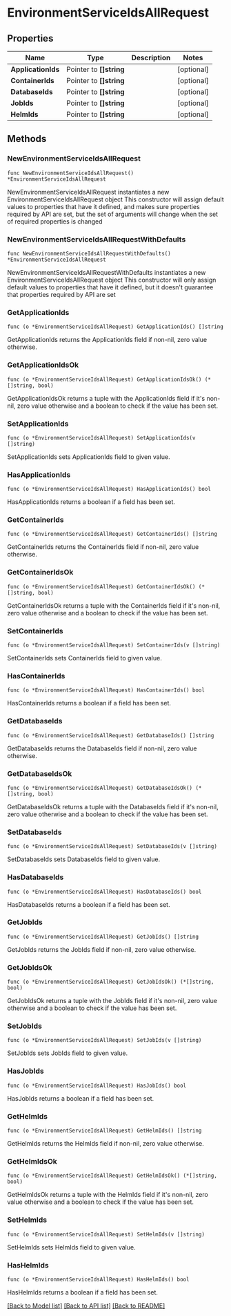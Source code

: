 # EnvironmentServiceIdsAllRequest

## Properties

Name | Type | Description | Notes
------------ | ------------- | ------------- | -------------
**ApplicationIds** | Pointer to **[]string** |  | [optional] 
**ContainerIds** | Pointer to **[]string** |  | [optional] 
**DatabaseIds** | Pointer to **[]string** |  | [optional] 
**JobIds** | Pointer to **[]string** |  | [optional] 
**HelmIds** | Pointer to **[]string** |  | [optional] 

## Methods

### NewEnvironmentServiceIdsAllRequest

`func NewEnvironmentServiceIdsAllRequest() *EnvironmentServiceIdsAllRequest`

NewEnvironmentServiceIdsAllRequest instantiates a new EnvironmentServiceIdsAllRequest object
This constructor will assign default values to properties that have it defined,
and makes sure properties required by API are set, but the set of arguments
will change when the set of required properties is changed

### NewEnvironmentServiceIdsAllRequestWithDefaults

`func NewEnvironmentServiceIdsAllRequestWithDefaults() *EnvironmentServiceIdsAllRequest`

NewEnvironmentServiceIdsAllRequestWithDefaults instantiates a new EnvironmentServiceIdsAllRequest object
This constructor will only assign default values to properties that have it defined,
but it doesn't guarantee that properties required by API are set

### GetApplicationIds

`func (o *EnvironmentServiceIdsAllRequest) GetApplicationIds() []string`

GetApplicationIds returns the ApplicationIds field if non-nil, zero value otherwise.

### GetApplicationIdsOk

`func (o *EnvironmentServiceIdsAllRequest) GetApplicationIdsOk() (*[]string, bool)`

GetApplicationIdsOk returns a tuple with the ApplicationIds field if it's non-nil, zero value otherwise
and a boolean to check if the value has been set.

### SetApplicationIds

`func (o *EnvironmentServiceIdsAllRequest) SetApplicationIds(v []string)`

SetApplicationIds sets ApplicationIds field to given value.

### HasApplicationIds

`func (o *EnvironmentServiceIdsAllRequest) HasApplicationIds() bool`

HasApplicationIds returns a boolean if a field has been set.

### GetContainerIds

`func (o *EnvironmentServiceIdsAllRequest) GetContainerIds() []string`

GetContainerIds returns the ContainerIds field if non-nil, zero value otherwise.

### GetContainerIdsOk

`func (o *EnvironmentServiceIdsAllRequest) GetContainerIdsOk() (*[]string, bool)`

GetContainerIdsOk returns a tuple with the ContainerIds field if it's non-nil, zero value otherwise
and a boolean to check if the value has been set.

### SetContainerIds

`func (o *EnvironmentServiceIdsAllRequest) SetContainerIds(v []string)`

SetContainerIds sets ContainerIds field to given value.

### HasContainerIds

`func (o *EnvironmentServiceIdsAllRequest) HasContainerIds() bool`

HasContainerIds returns a boolean if a field has been set.

### GetDatabaseIds

`func (o *EnvironmentServiceIdsAllRequest) GetDatabaseIds() []string`

GetDatabaseIds returns the DatabaseIds field if non-nil, zero value otherwise.

### GetDatabaseIdsOk

`func (o *EnvironmentServiceIdsAllRequest) GetDatabaseIdsOk() (*[]string, bool)`

GetDatabaseIdsOk returns a tuple with the DatabaseIds field if it's non-nil, zero value otherwise
and a boolean to check if the value has been set.

### SetDatabaseIds

`func (o *EnvironmentServiceIdsAllRequest) SetDatabaseIds(v []string)`

SetDatabaseIds sets DatabaseIds field to given value.

### HasDatabaseIds

`func (o *EnvironmentServiceIdsAllRequest) HasDatabaseIds() bool`

HasDatabaseIds returns a boolean if a field has been set.

### GetJobIds

`func (o *EnvironmentServiceIdsAllRequest) GetJobIds() []string`

GetJobIds returns the JobIds field if non-nil, zero value otherwise.

### GetJobIdsOk

`func (o *EnvironmentServiceIdsAllRequest) GetJobIdsOk() (*[]string, bool)`

GetJobIdsOk returns a tuple with the JobIds field if it's non-nil, zero value otherwise
and a boolean to check if the value has been set.

### SetJobIds

`func (o *EnvironmentServiceIdsAllRequest) SetJobIds(v []string)`

SetJobIds sets JobIds field to given value.

### HasJobIds

`func (o *EnvironmentServiceIdsAllRequest) HasJobIds() bool`

HasJobIds returns a boolean if a field has been set.

### GetHelmIds

`func (o *EnvironmentServiceIdsAllRequest) GetHelmIds() []string`

GetHelmIds returns the HelmIds field if non-nil, zero value otherwise.

### GetHelmIdsOk

`func (o *EnvironmentServiceIdsAllRequest) GetHelmIdsOk() (*[]string, bool)`

GetHelmIdsOk returns a tuple with the HelmIds field if it's non-nil, zero value otherwise
and a boolean to check if the value has been set.

### SetHelmIds

`func (o *EnvironmentServiceIdsAllRequest) SetHelmIds(v []string)`

SetHelmIds sets HelmIds field to given value.

### HasHelmIds

`func (o *EnvironmentServiceIdsAllRequest) HasHelmIds() bool`

HasHelmIds returns a boolean if a field has been set.


[[Back to Model list]](../README.md#documentation-for-models) [[Back to API list]](../README.md#documentation-for-api-endpoints) [[Back to README]](../README.md)


